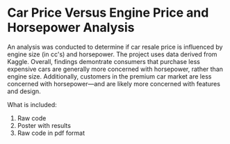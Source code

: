 # Car Price Versus Engine Price and Horsepower Analysis

An analysis was conducted to determine if car resale price is influenced by engine size (in cc's) and horsepower. 
The project uses data derived from Kaggle. Overall, findings demontrate consumers that purchase less expensive cars are generally more concerned
with horsepower, rather than engine size. Additionally, customers in the premium car market are less concerned with horsepower—and are likely more concerned with
features and design.

What is included:

1. Raw code 
2. Poster with results
3. Raw code in pdf format
